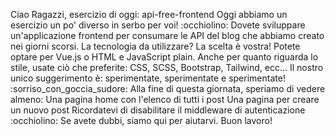 Ciao Ragazzi, esercizio di oggi: api-free-frontend
Oggi abbiamo un esercizio un po' diverso in serbo per voi! :occhiolino: Dovete sviluppare un'applicazione frontend per consumare le API del blog che abbiamo creato nei giorni scorsi.
La tecnologia da utilizzare? La scelta è vostra! Potete optare per Vue.js o HTML e JavaScript plain. Anche per quanto riguarda lo stile, usate ciò che preferite: CSS, SCSS, Bootstrap, Tailwind, ecc...
Il nostro unico suggerimento è: sperimentate, sperimentate e sperimentate! :sorriso_con_goccia_sudore:
Alla fine di questa giornata, speriamo di vedere almeno:
Una pagina home con l'elenco di tutti i post
Una pagina per creare un nuovo post
Ricordatevi di disabilitare il middleware di autenticazione :occhiolino:
Se avete dubbi, siamo qui per aiutarvi.
Buon lavoro!
